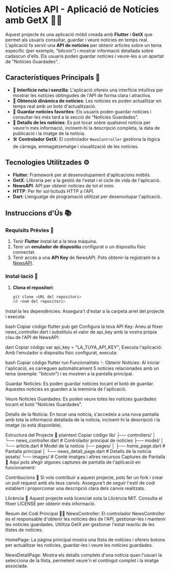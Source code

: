 # **Notícies API - Aplicació de Notícies amb GetX** 📱📰

Aquest projecte és una aplicació mòbil creada amb **Flutter** i **GetX** que permet als usuaris consultar, guardar i veure notícies en temps real. L'aplicació fa servir una **API de notícies** per obtenir articles sobre un tema específic (per exemple, "bitcoin") i mostrar informació detallada sobre cadascun d'ells. Els usuaris poden guardar notícies i veure-les a un apartat de "Notícies Guardades".

## **Característiques Principals** 🔑

- 📰 **Interfície neta i senzilla**: L'aplicació ofereix una interfície intuïtiva per mostrar les notícies obtingudes de l'API de forma clara i atractiva.
- 🔄 **Obtenció dinàmica de notícies**: Les notícies es poden actualitzar en temps real amb un botó d'actualització.
- 💾 **Guardar notícies favorites**: Els usuaris poden guardar notícies i consultar-les més tard a la secció de "Notícies Guardades".
- 📖 **Detalls de les notícies**: Es pot tocar sobre qualsevol notícia per veure'n més informació, incloent-hi la descripció completa, la data de publicació i la imatge de la notícia.
- 🛠️ **Controlador GetX**: El controlador `NewsController` gestiona la lògica de càrrega, emmagatzematge i visualització de les notícies.

## **Tecnologies Utilitzades** ⚙️

- **Flutter**: Framework per al desenvolupament d'aplicacions mòbils.
- **GetX**: Llibreria per a la gestió de l'estat i el cicle de vida de l'aplicació.
- **NewsAPI**: API per obtenir notícies de tot el món.
- **HTTP**: Per fer sol·licituds HTTP a l'API.
- **Dart**: Llenguatge de programació utilitzat per desenvolupar l'aplicació.

## **Instruccions d'Ús** 📚

### **Requisits Prèvies** 🔑

1. Tenir **Flutter** instal·lat a la teva màquina.
2. Tenir un **emulador de dispositiu** configurat o un dispositiu físic connectat.
3. Tenir accés a una **API Key** de NewsAPI. Pots obtenir-la registrant-te a [NewsAPI](https://newsapi.org/).

### **Instal·lació** 🚀

1. **Clona el repositori**:
   ```bash
   git clone <URL del repositori>
   cd <nom del repositori>
Instal·la les dependències: Assegura't d'estar a la carpeta arrel del projecte i executa:

bash
Copiar código
flutter pub get
Configura la teva API Key: Aneu al fitxer news_controller.dart i substituïu el valor de api_key amb la vostra pròpia clau de l'API de NewsAPI:

dart
Copiar código
var api_key = "LA_TUYA_API_KEY";
Executa l'aplicació: Amb l'emulador o dispositiu físic configurat, executa:

bash
Copiar código
flutter run
Funcionalitats ✨
Obtenir Notícies: Al iniciar l'aplicació, es carreguen automàticament 5 notícies relacionades amb un tema (exemple: "bitcoin") i es mostren a la pantalla principal.

Guardar Notícies: Es poden guardar notícies tocant el botó de guardar. Aquestes notícies es guarden a la memòria de l'aplicació.

Veure Notícies Guardades: Es poden veure totes les notícies guardades tocant el botó "Notícies Guardades".

Detalls de la Notícia: En tocar una notícia, s'accedeix a una nova pantalla amb tota la informació detallada de la notícia, incloent-hi la descripció i la imatge (si està disponible).

Estructura del Projecte 📂
plaintext
Copiar código
lib/
├── controllers/
│   └── news_controller.dart       # Controlador principal de notícies
├── model/
│   └── article.dart              # Model de la notícia
├── pages/
│   ├── home_page.dart            # Pantalla principal
│   └── news_detail_page.dart     # Detalls de la notícia
assets/
└── images/                       # Conté imatges i altres recursos
Captures de Pantalla 📸
Aquí pots afegir algunes captures de pantalla de l'aplicació en funcionament:


Contribucions 🤝
Si vols contribuir a aquest projecte, pots fer un fork i crear un pull request amb els teus canvis. Assegura't de seguir l'estil de codi establert i proporcionar una descripció clara dels canvis realitzats.

Llicència 📝
Aquest projecte està licenciat sota la Llicència MIT. Consulta el fitxer LICENSE per obtenir més informació.

Resum del Codi Principal 🧑‍💻
NewsController:
El controlador NewsController és el responsable d'obtenir les notícies des de l'API, gestionar-les i mantenir les notícies guardades. Utilitza GetX per gestionar l'estat reactiu de les llistes de notícies.

HomePage:
La pàgina principal mostra una llista de notícies i ofereix botons per actualitzar les notícies, guardar-les i veure les notícies guardades.

NewsDetailPage:
Mostra els detalls complets d'una notícia quan l'usuari la selecciona de la llista, permetent veure'n el contingut complet i la imatge associada.
